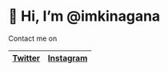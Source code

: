 # 👋 Hi, I’m @imkinagana

Contact me on

| [Twitter](https://twitter.com/imkinagana_) | [Instagram](https://www.instagram.com/imkinagana_/) |
|--|--|
